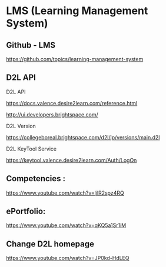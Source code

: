 # LMS (Learning Management System)


## Github - LMS

https://github.com/topics/learning-management-system

## D2L API

D2L API

https://docs.valence.desire2learn.com/reference.html

http://ui.developers.brightspace.com/

D2L Version

https://collegeboreal.brightspace.com/d2l/lp/versions/main.d2l

D2L KeyTool Service

https://keytool.valence.desire2learn.com/Auth/LogOn


## Competencies :

https://www.youtube.com/watch?v=ljlR2spz4RQ


## ePortfolio:

https://www.youtube.com/watch?v=qKQ5a1Sr1iM

## Change D2L homepage

https://www.youtube.com/watch?v=JP0kd-HdLEQ


